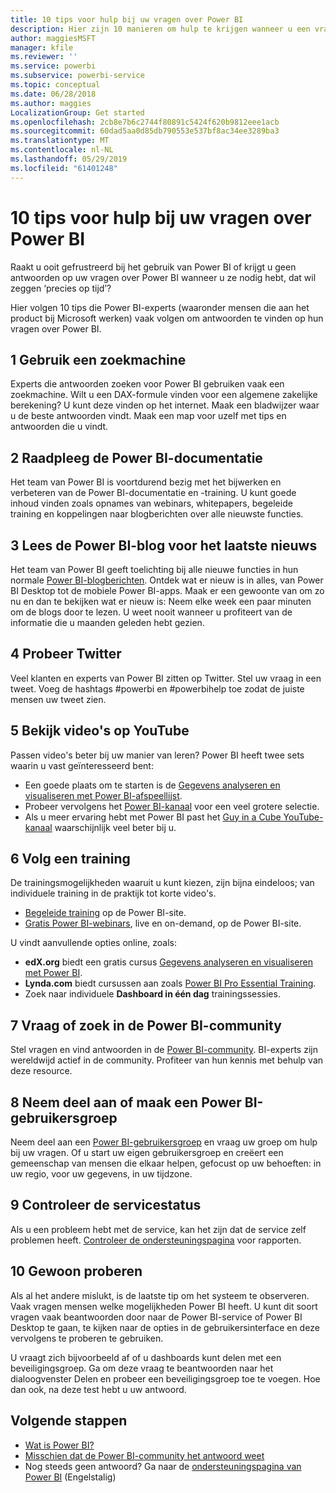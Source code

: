 ```yaml
---
title: 10 tips voor hulp bij uw vragen over Power BI
description: Hier zijn 10 manieren om hulp te krijgen wanneer u een vraag hebt over Power BI
author: maggiesMSFT
manager: kfile
ms.reviewer: ''
ms.service: powerbi
ms.subservice: powerbi-service
ms.topic: conceptual
ms.date: 06/28/2018
ms.author: maggies
LocalizationGroup: Get started
ms.openlocfilehash: 2cb8e7b6c2744f80891c5424f620b9812eee1acb
ms.sourcegitcommit: 60dad5aa0d85db790553e537bf8ac34ee3289ba3
ms.translationtype: MT
ms.contentlocale: nl-NL
ms.lasthandoff: 05/29/2019
ms.locfileid: "61401248"
---
```

# <a name="10-tips-for-getting-help-with-your-power-bi-questions"></a>10 tips voor hulp bij uw vragen over Power BI
Raakt u ooit gefrustreerd bij het gebruik van Power BI of krijgt u geen antwoorden op uw vragen over Power BI wanneer u ze nodig hebt, dat wil zeggen ‘precies op tijd’? 

Hier volgen 10 tips die Power BI-experts (waaronder mensen die aan het product bij Microsoft werken) vaak volgen om antwoorden te vinden op hun vragen over Power BI.

## <a name="1-use-a-search-engine"></a>1 Gebruik een zoekmachine
Experts die antwoorden zoeken voor Power BI gebruiken vaak een zoekmachine. Wilt u een DAX-formule vinden voor een algemene zakelijke berekening? U kunt deze vinden op het internet. Maak een bladwijzer waar u de beste antwoorden vindt. Maak een map voor uzelf met tips en antwoorden die u vindt.


## <a name="2-check-the-power-bi-documentation"></a>2 Raadpleeg de Power BI-documentatie
Het team van Power BI is voortdurend bezig met het bijwerken en verbeteren van de Power BI-documentatie en -training. U kunt goede inhoud vinden zoals opnames van webinars, whitepapers, begeleide training en koppelingen naar blogberichten over alle nieuwste functies.

## <a name="3-read-the-power-bi-blog-for-the-latest-news"></a>3 Lees de Power BI-blog voor het laatste nieuws
Het team van Power BI geeft toelichting bij alle nieuwe functies in hun normale [Power BI-blogberichten](https://powerbi.microsoft.com/blog/). Ontdek wat er nieuw is in alles, van Power BI Desktop tot de mobiele Power BI-apps. Maak er een gewoonte van om zo nu en dan te bekijken wat er nieuw is: Neem elke week een paar minuten om de blogs door te lezen. U weet nooit wanneer u profiteert van de informatie die u maanden geleden hebt gezien.

## <a name="4-try-twitter"></a>4 Probeer Twitter
Veel klanten en experts van Power BI zitten op Twitter. Stel uw vraag in een tweet. Voeg de hashtags #powerbi en #powerbihelp toe zodat de juiste mensen uw tweet zien.

## <a name="5-watch-videos-on-youtube"></a>5 Bekijk video's op YouTube
Passen video's beter bij uw manier van leren? Power BI heeft twee sets waarin u vast geïnteresseerd bent:

* Een goede plaats om te starten is de [Gegevens analyseren en visualiseren met Power BI-afspeellijst](https://www.youtube.com/playlist?list=PL1N57mwBHtN0JFoKSR0n-tBkUJHeMP2cP).
* Probeer vervolgens het [Power BI-kanaal](https://www.youtube.com/user/mspowerbi/videos) voor een veel grotere selectie.
* Als u meer ervaring hebt met Power BI past het [Guy in a Cube YouTube-kanaal](https://www.youtube.com/channel/UCFp1vaKzpfvoGai0vE5VJ0w) waarschijnlijk veel beter bij u.

## <a name="6-attend-training"></a>6 Volg een training
De trainingsmogelijkheden waaruit u kunt kiezen, zijn bijna eindeloos; van individuele training in de praktijk tot korte video's.

* [Begeleide training](guided-learning/gettingstarted.yml?tutorial-step=1) op de Power BI-site.
* [Gratis Power BI-webinars](webinars.md), live en on-demand, op de Power BI-site.

U vindt aanvullende opties online, zoals:

* **edX.org** biedt een gratis cursus [Gegevens analyseren en visualiseren met Power BI](https://www.edx.org/course/analyzing-visualizing-data-power-bi-microsoft-dat207x-4).
* **Lynda.com** biedt cursussen aan zoals [Power BI Pro Essential Training](https://www.lynda.com/Power-BI-tutorials/Power-BI-Pro-Essential-Training/485820-2.html).
* Zoek naar individuele **Dashboard in één dag** trainingssessies.

## <a name="7-ask-or-search-in-the-power-bi-community"></a>7 Vraag of zoek in de Power BI-community
Stel vragen en vind antwoorden in de [Power BI-community](http://community.powerbi.com). BI-experts zijn wereldwijd actief in de community. Profiteer van hun kennis met behulp van deze resource.

## <a name="8-join-or-create-a-power-bi-user-group"></a>8 Neem deel aan of maak een Power BI-gebruikersgroep
Neem deel aan een [Power BI-gebruikersgroep](https://community.powerbi.com/t5/Power-BI-User-Groups/ct-p/Groups) en vraag uw groep om hulp bij uw vragen. Of u start uw eigen gebruikersgroep en creëert een gemeenschap van mensen die elkaar helpen, gefocust op uw behoeften: in uw regio, voor uw gegevens, in uw tijdzone.

## <a name="9-check-the-service-status"></a>9 Controleer de servicestatus
Als u een probleem hebt met de service, kan het zijn dat de service zelf problemen heeft. [Controleer de ondersteuningspagina](https://powerbi.microsoft.com/support/) voor rapporten.

## <a name="10-just-try-it"></a>10 Gewoon proberen
Als al het andere mislukt, is de laatste tip om het systeem te observeren. Vaak vragen mensen welke mogelijkheden Power BI heeft. U kunt dit soort vragen vaak beantwoorden door naar de Power BI-service of Power BI Desktop te gaan, te kijken naar de opties in de gebruikersinterface en deze vervolgens te proberen te gebruiken.

U vraagt zich bijvoorbeeld af of u dashboards kunt delen met een beveiligingsgroep. Ga om deze vraag te beantwoorden naar het dialoogvenster Delen en probeer een beveiligingsgroep toe te voegen. Hoe dan ook, na deze test hebt u uw antwoord.

## <a name="next-steps"></a>Volgende stappen
* [Wat is Power BI?](power-bi-overview.md)
* [Misschien dat de Power BI-community het antwoord weet](http://community.powerbi.com/)
* Nog steeds geen antwoord? Ga naar de [ondersteuningspagina van Power BI](https://powerbi.microsoft.com/support/) (Engelstalig)
